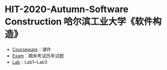 # HIT-2020-Autumn-Software Construction 哈尔滨工业大学《软件构造》

+ [Courseware](https://github.com/FuLucas/HIT-Software-Construction/tree/main/Courseware)：课件
+ [Exam](https://github.com/FuLucas/HIT-Software-Construction/tree/main/Exam)：期末考试历年试题
+ [Lab](https://github.com/FuLucas/HIT-Software-Construction/tree/main/Lab)：Lab1~Lab3
